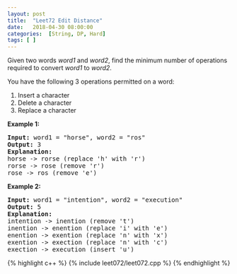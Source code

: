 ```yaml
---
layout: post
title:  "Leet72 Edit Distance"
date:   2018-04-30 08:00:00
categories:  [String, DP, Hard]
tags: [ ]
---
```


<div class="question-description"><div><p>Given two words <em>word1</em> and <em>word2</em>, find the minimum number of operations required to convert <em>word1</em> to <em>word2</em>.</p>

<p>You have the following 3 operations permitted on a word:</p>

<ol>
	<li>Insert a character</li>
	<li>Delete a character</li>
	<li>Replace a character</li>
</ol>

<p><strong>Example 1:</strong></p>

<pre><strong>Input:</strong> word1 = "horse", word2 = "ros"
<strong>Output:</strong> 3
<strong>Explanation:</strong> 
horse -&gt; rorse (replace 'h' with 'r')
rorse -&gt; rose (remove 'r')
rose -&gt; ros (remove 'e')
</pre>

<p><strong>Example 2:</strong></p>

<pre><strong>Input:</strong> word1 = "intention", word2 = "execution"
<strong>Output:</strong> 5
<strong>Explanation:</strong> 
intention -&gt; inention (remove 't')
inention -&gt; enention (replace 'i' with 'e')
enention -&gt; exention (replace 'n' with 'x')
exention -&gt; exection (replace 'n' with 'c')
exection -&gt; execution (insert 'u')
</pre>
</div></div>

{% highlight c++ %}
{% include leet072/leet072.cpp %}
{% endhighlight %}

